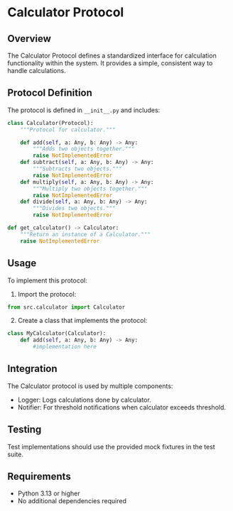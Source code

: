 # Calculator Protocol

## Overview
The Calculator Protocol defines a standardized interface for calculation functionality within the system. It provides a simple, consistent way to handle calculations.

## Protocol Definition
The protocol is defined in `__init__.py` and includes:

```python
class Calculator(Protocol):
    """Protocol for calculator."""

    def add(self, a: Any, b: Any) -> Any:
        """Adds two objects together."""
        raise NotImplementedError
    def subtract(self, a: Any, b: Any) -> Any:
        """Subtracts two objects."""
        raise NotImplementedError
    def multiply(self, a: Any, b: Any) -> Any:
        """Multiply two objects together."""
        raise NotImplementedError
    def divide(self, a: Any, b: Any) -> Any:
        """Divides two objects."""
        raise NotImplementedError

def get_calculator() -> Calculator:
    """Return an instance of a Calculator."""
    raise NotImplementedError
```

## Usage
To implement this protocol:

1. Import the protocol:
```python
from src.calculator import Calculator
```

2. Create a class that implements the protocol:
```python
class MyCalculator(Calculator):
    def add(self, a: Any, b: Any) -> Any:
        #implementation here
```

## Integration
The Calculator protocol is used by multiple components:
- Logger: Logs calculations done by calculator.
- Notifier: For threshold notifications when calculator exceeds threshold.

## Testing
Test implementations should use the provided mock fixtures in the test suite.

## Requirements
- Python 3.13 or higher
- No additional dependencies required